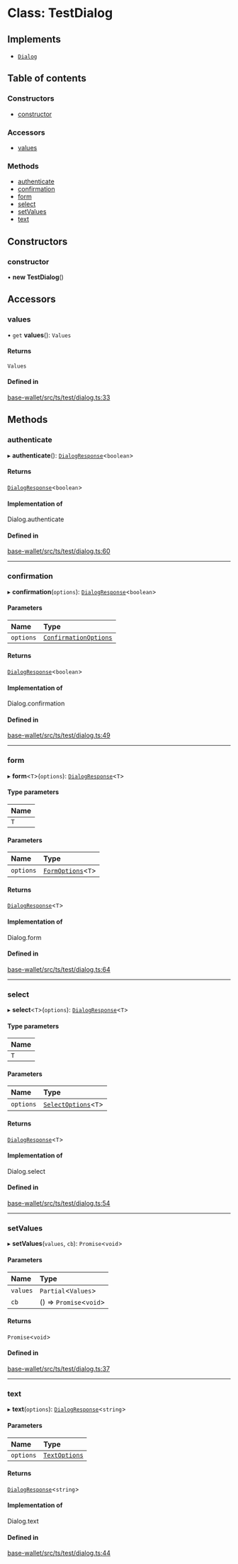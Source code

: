 # Class: TestDialog

## Implements

- [`Dialog`](../interfaces/Dialog.md)

## Table of contents

### Constructors

- [constructor](TestDialog.md#constructor)

### Accessors

- [values](TestDialog.md#values)

### Methods

- [authenticate](TestDialog.md#authenticate)
- [confirmation](TestDialog.md#confirmation)
- [form](TestDialog.md#form)
- [select](TestDialog.md#select)
- [setValues](TestDialog.md#setvalues)
- [text](TestDialog.md#text)

## Constructors

### constructor

• **new TestDialog**()

## Accessors

### values

• `get` **values**(): `Values`

#### Returns

`Values`

#### Defined in

[base-wallet/src/ts/test/dialog.ts:33](https://gitlab.com/i3-market/code/wp3/t3.2/i3m-wallet-monorepo/-/blob/f6240c7/packages/base-wallet/src/ts/test/dialog.ts#L33)

## Methods

### authenticate

▸ **authenticate**(): [`DialogResponse`](../API.md#dialogresponse)<`boolean`\>

#### Returns

[`DialogResponse`](../API.md#dialogresponse)<`boolean`\>

#### Implementation of

Dialog.authenticate

#### Defined in

[base-wallet/src/ts/test/dialog.ts:60](https://gitlab.com/i3-market/code/wp3/t3.2/i3m-wallet-monorepo/-/blob/f6240c7/packages/base-wallet/src/ts/test/dialog.ts#L60)

___

### confirmation

▸ **confirmation**(`options`): [`DialogResponse`](../API.md#dialogresponse)<`boolean`\>

#### Parameters

| Name | Type |
| :------ | :------ |
| `options` | [`ConfirmationOptions`](../interfaces/ConfirmationOptions.md) |

#### Returns

[`DialogResponse`](../API.md#dialogresponse)<`boolean`\>

#### Implementation of

Dialog.confirmation

#### Defined in

[base-wallet/src/ts/test/dialog.ts:49](https://gitlab.com/i3-market/code/wp3/t3.2/i3m-wallet-monorepo/-/blob/f6240c7/packages/base-wallet/src/ts/test/dialog.ts#L49)

___

### form

▸ **form**<`T`\>(`options`): [`DialogResponse`](../API.md#dialogresponse)<`T`\>

#### Type parameters

| Name |
| :------ |
| `T` |

#### Parameters

| Name | Type |
| :------ | :------ |
| `options` | [`FormOptions`](../interfaces/FormOptions.md)<`T`\> |

#### Returns

[`DialogResponse`](../API.md#dialogresponse)<`T`\>

#### Implementation of

Dialog.form

#### Defined in

[base-wallet/src/ts/test/dialog.ts:64](https://gitlab.com/i3-market/code/wp3/t3.2/i3m-wallet-monorepo/-/blob/f6240c7/packages/base-wallet/src/ts/test/dialog.ts#L64)

___

### select

▸ **select**<`T`\>(`options`): [`DialogResponse`](../API.md#dialogresponse)<`T`\>

#### Type parameters

| Name |
| :------ |
| `T` |

#### Parameters

| Name | Type |
| :------ | :------ |
| `options` | [`SelectOptions`](../interfaces/SelectOptions.md)<`T`\> |

#### Returns

[`DialogResponse`](../API.md#dialogresponse)<`T`\>

#### Implementation of

Dialog.select

#### Defined in

[base-wallet/src/ts/test/dialog.ts:54](https://gitlab.com/i3-market/code/wp3/t3.2/i3m-wallet-monorepo/-/blob/f6240c7/packages/base-wallet/src/ts/test/dialog.ts#L54)

___

### setValues

▸ **setValues**(`values`, `cb`): `Promise`<`void`\>

#### Parameters

| Name | Type |
| :------ | :------ |
| `values` | `Partial`<`Values`\> |
| `cb` | () => `Promise`<`void`\> |

#### Returns

`Promise`<`void`\>

#### Defined in

[base-wallet/src/ts/test/dialog.ts:37](https://gitlab.com/i3-market/code/wp3/t3.2/i3m-wallet-monorepo/-/blob/f6240c7/packages/base-wallet/src/ts/test/dialog.ts#L37)

___

### text

▸ **text**(`options`): [`DialogResponse`](../API.md#dialogresponse)<`string`\>

#### Parameters

| Name | Type |
| :------ | :------ |
| `options` | [`TextOptions`](../interfaces/TextOptions.md) |

#### Returns

[`DialogResponse`](../API.md#dialogresponse)<`string`\>

#### Implementation of

Dialog.text

#### Defined in

[base-wallet/src/ts/test/dialog.ts:44](https://gitlab.com/i3-market/code/wp3/t3.2/i3m-wallet-monorepo/-/blob/f6240c7/packages/base-wallet/src/ts/test/dialog.ts#L44)
